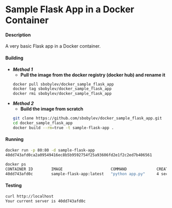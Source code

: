 # Sample Flask App in a Docker Container

#### Description ####

A very basic Flask app in a Docker container. 

#### Building ####

* ***Method 1***
  *  **Pull the image from the docker registry (docker hub) and rename it**
  ```bash
  docker pull sbobylev/docker_sample_flask_app
  docker tag sbobylev/docker_sample_flask_app
  docker rmi sbobylev/docker_sample_flask_app
  ```
* ***Method 2*** 
  * **Build the image from scratch**
  ```bash
  git clone https://github.com/sbobylev/docker_sample_flask_app.git
  cd docker_sample_flask_app
  docker build --rm=true -t sample-flask-app .
  ```

#### Running ####

```bash
docker run -p 80:80 -d sample-flask-app
40dd743afd0ca2a09549416ec8b5b9592754f25a93606fd2e1f2c2ed7b406561

docker ps
CONTAINER ID        IMAGE                     COMMAND             CREATED             STATUS              PORTS                NAMES
40dd743afd0c        sample-flask-app:latest   "python app.py"     4 seconds ago       Up 3 seconds        0.0.0.0:80->80/tcp   jolly_wilson
```

#### Testing ####

```bash
curl http://localhost
Your current server is 40dd743afd0c
```
